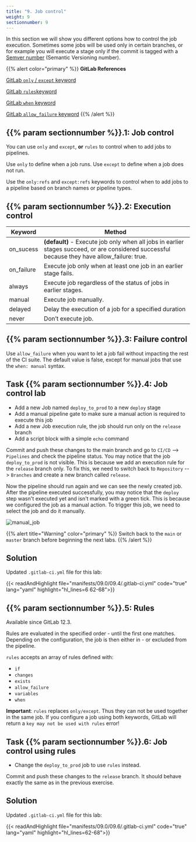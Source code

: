 ```yaml
---
title: "9. Job control"
weight: 9
sectionnumber: 9
---
```


In this section we will show you different options how to control the job execution. Sometimes some jobs will be used only in certain branches, or for example you will execute a stage only if the commit is tagged with a [Semver number](https://semver.org/) (Semantic Versioning number).


{{% alert color="primary" %}}
**GitLab References**

[GitLab `only` / `except` keyword](https://docs.gitlab.com/ee/ci/yaml/README.html#only--except)

[GitLab `rules`keyword](https://docs.gitlab.com/ee/ci/yaml/index.html#rules)

[GitLab `when` keyword](https://docs.gitlab.com/ee/ci/yaml/README.html#when)

[GitLab `allow_failure` keyword](https://docs.gitlab.com/ee/ci/yaml/README.html#allow_failure)
{{% /alert %}}


## {{% param sectionnumber %}}.1: Job control

You can use `only` and `except`, **or** `rules` to control when to add jobs to pipelines.

Use `only` to define when a job runs.
Use `except` to define when a job does not run.

Use the `only:refs` and `except:refs` keywords to control when to add jobs to a pipeline based on branch names or pipeline types.


## {{% param sectionnumber %}}.2: Execution control

| Keyword    | Method                                                                                                                                    |
|------------|-------------------------------------------------------------------------------------------------------------------------------------------|
| on_sucess  | **(default)** - Execute job only when all jobs in earlier stages succeed, or are considered successful because they have allow_failure: true. |
| on_failure | Execute job only when at least one job in an earlier stage fails.                                                                         |
| always     | Execute job regardless of the status of jobs in earlier stages.                                                                           |
| manual     | Execute job manually.                                                                                                                     |
| delayed    | Delay the execution of a job for a specified duration                                                                                     |
| never      | Don’t execute job.                                                                                                                        |


## {{% param sectionnumber %}}.3: Failure control

Use `allow_failure` when you want to let a job fail without impacting the rest of the CI suite. The default value is false, except for manual jobs that use the `when: manual` syntax.


## Task {{% param sectionnumber %}}.4: Job control lab

* Add a new Job named `deploy_to_prod` to a new `deploy` stage
* Add a manual pipeline gate to make sure a manual action is required to execute this job
* Add a new Job execution rule, the job should run only on the `release` branch
* Add a script block with a simple `echo` command

Commit and push these changes to the main branch and go to `CI/CD` --> `Pipelines` and check the pipeline status. You may notice that the job `deploy_to_prod` is not visible. This is because we add an execution rule for the `release` branch only. To fix this, we need to switch back to `Repository` --> `Branches` and create a new branch called `release`.

Now the pipeline should run again and we can see the newly created job. After the pipeline executed successfully, you may notice that the `deploy` step wasn't executed yet and isn't marked with a green tick. This is because we configured the job as a manual action. To trigger this job, we need to select the job and do it manually.

![manual_job](../manual_trigger.png)

{{% alert title="Warning" color="primary" %}}
Switch back to the `main` or `master` branch before beginning the next labs.
{{% /alert %}}


## Solution

Updated `.gitlab-ci.yml` file for this lab:


{{< readAndHighlight file="manifests/09.0/09.4/.gitlab-ci.yml" code="true" lang="yaml" highlight="hl_lines=6 62-68">}}


## {{% param sectionnumber %}}.5: Rules

Available since GitLab 12.3.

Rules are evaluated in the specified order - until the first one matches. Depending on the configuration, the job is then either in - or excluded from the pipeline.

`rules` accepts an array of rules defined with:

* `if`
* `changes`
* `exists`
* `allow_failure`
* `variables`
* `when`

**Important**: `rules` replaces `only/except`. Thus they can not be used together in the same job. If you configure a job using both keywords, GitLab will return a `key may not be used with rules` error!


## Task {{% param sectionnumber %}}.6: Job control using rules

* Change the `deploy_to_prod` job to use `rules` instead.

Commit and push these changes to the `release` branch. It should behave exactly the same as in the previous exercise.


## Solution

Updated `.gitlab-ci.yml` file for this lab:

{{< readAndHighlight file="manifests/09.0/09.6/.gitlab-ci.yml" code="true" lang="yaml" highlight="hl_lines=62-68">}}

